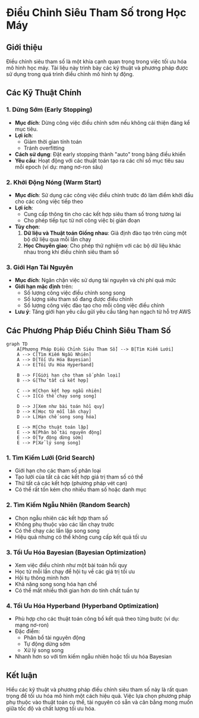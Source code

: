 # Điều Chỉnh Siêu Tham Số trong Học Máy

## Giới thiệu

Điều chỉnh siêu tham số là một khía cạnh quan trọng trong việc tối ưu hóa mô hình học máy. Tài liệu này trình bày các kỹ thuật và phương pháp được sử dụng trong quá trình điều chỉnh mô hình tự động.

## Các Kỹ Thuật Chính

### 1. Dừng Sớm (Early Stopping)

- **Mục đích**: Dừng công việc điều chỉnh sớm nếu không cải thiện đáng kể mục tiêu.
- **Lợi ích**:
  - Giảm thời gian tính toán
  - Tránh overfitting
- **Cách sử dụng**: Đặt early stopping thành "auto" trong bảng điều khiển
- **Yêu cầu**: Hoạt động với các thuật toán tạo ra các chỉ số mục tiêu sau mỗi epoch (ví dụ: mạng nơ-ron sâu)

### 2. Khởi Động Nóng (Warm Start)

- **Mục đích**: Sử dụng các công việc điều chỉnh trước đó làm điểm khởi đầu cho các công việc tiếp theo
- **Lợi ích**:
  - Cung cấp thông tin cho các kết hợp siêu tham số trong tương lai
  - Cho phép tiếp tục từ nơi công việc bị gián đoạn
- **Tùy chọn**:
  1. **Dữ liệu và Thuật toán Giống nhau**: Giả định đào tạo trên cùng một bộ dữ liệu qua mỗi lần chạy
  2. **Học Chuyển giao**: Cho phép thử nghiệm với các bộ dữ liệu khác nhau trong khi điều chỉnh siêu tham số

### 3. Giới Hạn Tài Nguyên

- **Mục đích**: Ngăn chặn việc sử dụng tài nguyên và chi phí quá mức
- **Giới hạn mặc định** trên:
  - Số lượng công việc điều chỉnh song song
  - Số lượng siêu tham số đang được điều chỉnh
  - Số lượng công việc đào tạo cho mỗi công việc điều chỉnh
- **Lưu ý**: Tăng giới hạn yêu cầu gửi yêu cầu tăng hạn ngạch từ hỗ trợ AWS

## Các Phương Pháp Điều Chỉnh Siêu Tham Số

```mermaid
graph TD
    A[Phương Pháp Điều Chỉnh Siêu Tham Số] --> B[Tìm Kiếm Lưới]
    A --> C[Tìm Kiếm Ngẫu Nhiên]
    A --> D[Tối Ưu Hóa Bayesian]
    A --> E[Tối Ưu Hóa Hyperband]
    
    B --> F[Giới hạn cho tham số phân loại]
    B --> G[Thử tất cả kết hợp]
    
    C --> H[Chọn kết hợp ngẫu nhiên]
    C --> I[Có thể chạy song song]
    
    D --> J[Xem như bài toán hồi quy]
    D --> K[Học từ mỗi lần chạy]
    D --> L[Hạn chế song song hóa]
    
    E --> M[Cho thuật toán lặp]
    E --> N[Phân bổ tài nguyên động]
    E --> O[Tự động dừng sớm]
    E --> P[Xử lý song song]
```

### 1. Tìm Kiếm Lưới (Grid Search)

- Giới hạn cho các tham số phân loại
- Tạo lưới của tất cả các kết hợp giá trị tham số có thể
- Thử tất cả các kết hợp (phương pháp vét cạn)
- Có thể rất tốn kém cho nhiều tham số hoặc danh mục

### 2. Tìm Kiếm Ngẫu Nhiên (Random Search)

- Chọn ngẫu nhiên các kết hợp tham số
- Không phụ thuộc vào các lần chạy trước
- Có thể chạy các lần lặp song song
- Hiệu quả nhưng có thể không cung cấp kết quả tối ưu

### 3. Tối Ưu Hóa Bayesian (Bayesian Optimization)

- Xem việc điều chỉnh như một bài toán hồi quy
- Học từ mỗi lần chạy để hội tụ về các giá trị tối ưu
- Hội tụ thông minh hơn
- Khả năng song song hóa hạn chế
- Có thể mất nhiều thời gian hơn do tính chất tuần tự

### 4. Tối Ưu Hóa Hyperband (Hyperband Optimization)

- Phù hợp cho các thuật toán công bố kết quả theo từng bước (ví dụ: mạng nơ-ron)
- Đặc điểm:
  - Phân bổ tài nguyên động
  - Tự động dừng sớm
  - Xử lý song song
- Nhanh hơn so với tìm kiếm ngẫu nhiên hoặc tối ưu hóa Bayesian

## Kết luận

Hiểu các kỹ thuật và phương pháp điều chỉnh siêu tham số này là rất quan trọng để tối ưu hóa mô hình một cách hiệu quả. Việc lựa chọn phương pháp phụ thuộc vào thuật toán cụ thể, tài nguyên có sẵn và cân bằng mong muốn giữa tốc độ và chất lượng tối ưu hóa.

